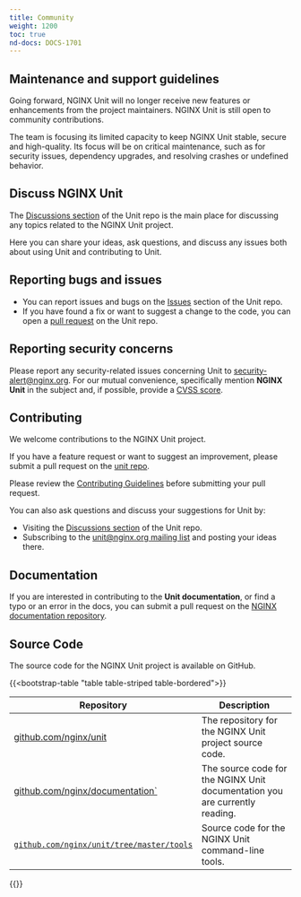 ```yaml
---
title: Community
weight: 1200
toc: true
nd-docs: DOCS-1701
---
```


<a name="community"></a>

## Maintenance and support guidelines
Going forward, NGINX Unit will no longer receive new features or enhancements from the project maintainers. NGINX Unit is still open to
community contributions.

The team is focusing its limited capacity to keep NGINX Unit stable, secure and high-quality. Its focus will be on critical maintenance, such
as for security issues, dependency upgrades, and resolving crashes or undefined behavior.

## Discuss NGINX Unit

The [Discussions section](https://github.com/nginx/unit/discussions) of the Unit repo is the main place for discussing any topics related to the NGINX Unit project.

Here you can share your ideas, ask questions, and discuss any issues both about using Unit and contributing to Unit.

## Reporting bugs and issues

- You can report issues and bugs on the [Issues](https://github.com/nginx/unit/issues) section of the Unit repo.
- If you have found a fix or want to suggest a change to the code, you can open a [pull request](https://github.com/nginx/unit/pulls)
  on the Unit repo.

## Reporting security concerns

Please report any security-related issues concerning Unit to [security-alert@nginx.org](mailto:security-alert@nginx.org).
For our mutual convenience, specifically mention **NGINX Unit** in the subject and, if possible, provide a [CVSS score](https://www.first.org/cvss/).

## Contributing

We welcome contributions to the NGINX Unit project.

If you have a feature request or want to suggest an improvement, please submit a pull request on the [unit repo](https://github.com/nginx/unit/pulls).

Please review the [Contributing Guidelines](https://github.com/nginx/unit/blob/master/CONTRIBUTING.md) before submitting your pull request.

You can also ask questions and discuss your suggestions for Unit by:

- Visiting the [Discussions section](https://github.com/nginx/unit/discussions)
  of the Unit repo.
- Subscribing to the [unit@nginx.org mailing list](https://mailman.nginx.org/mailman3/lists/unit.nginx.org/)
  and posting your ideas there.

## Documentation

If you are interested in contributing to the **Unit documentation**, or find a typo or an error in the docs, you can submit a pull request on the [NGINX documentation repository](https://github.com/nginx/documentation/pulls).

## Source Code

The source code for the NGINX Unit project is available on GitHub.

{{<bootstrap-table "table table-striped table-bordered">}}

| Repository | Description |
|------------|------------|
| [github.com/nginx/unit](https://github.com/nginx/unit) | The repository for the NGINX Unit project source code. |
| [github.com/nginx/documentation`](https://github.com/nginx/documentation) | The source code for the NGINX Unit documentation you are currently reading. |
| [`github.com/nginx/unit/tree/master/tools`](https://github.com/nginx/unit/tree/master/tools) | Source code for the NGINX Unit command-line tools. |

{{</bootstrap-table>}}

